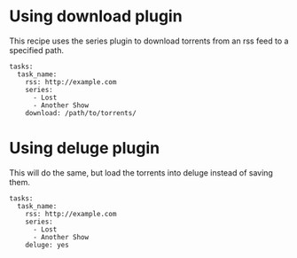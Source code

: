 # Using download plugin

This recipe uses the series plugin to download torrents from an rss feed to a specified path.
```
tasks:
  task_name:
    rss: http://example.com
    series:
      - Lost
      - Another Show
    download: /path/to/torrents/
```

# Using deluge plugin

This will do the same, but load the torrents into deluge instead of saving them.
```
tasks:
  task_name:
    rss: http://example.com
    series:
      - Lost
      - Another Show
    deluge: yes
```